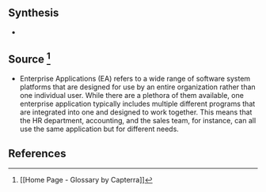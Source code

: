 ## Synthesis
- 
## Source [^1]
- Enterprise Applications (EA) refers to a wide range of software system platforms that are designed for use by an entire organization rather than one individual user. While there are a plethora of them available, one enterprise application typically includes multiple different programs that are integrated into one and designed to work together. This means that the HR department, accounting, and the sales team, for instance, can all use the same application but for different needs.
## References

[^1]: [[Home Page - Glossary by Capterra]]